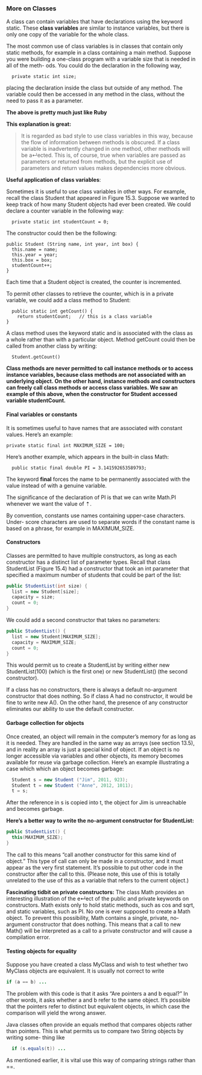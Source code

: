 ### More on Classes

A class can contain variables that have declarations using the keyword static. These **class variables** are similar to instance variables, but there is only one copy of the variable for the whole class.

The most common use of class variables is in classes that contain only static methods, for example in a class containing a main method. Suppose you were building a one-class program with a variable size that is needed in all of the meth- ods. You could do the declaration in the following way,
```
  private static int size;
```
placing the declaration inside the class but outside of any method. The variable could then be accessed in any method in the class, without the need to pass it as a parameter.

**The above is pretty much just like Ruby**

__This explanation is great:__

> It is regarded as bad style to use class variables in this way, because the flow of information between methods is obscured. If a class variable is inadvertently changed in one method, other methods will be a↵ected. This is, of course, true when variables are passed as parameters or returned from methods, but the explicit use of parameters and return values makes dependencies more obvious.


__Useful application of class variables__:

Sometimes it is useful to use class variables in other ways. For example, recall the class Student that appeared in Figure 15.3. Suppose we wanted to keep track of how many Student objects had ever been created. We could declare a counter variable in the following way:
```
  private static int studentCount = 0;
```

The constructor could then be the following:
```
public Student (String name, int year, int box) {
  this.name = name;
  this.year = year;
  this.box = box;
  studentCount++;
}
```
Each time that a Student object is created, the counter is incremented.

To permit other classes to retrieve the counter, which is in a private variable,
we could add a class method to Student:
```
  public static int getCount() {
    return studentCount;   // this is a class variable
}
```
A class method uses the keyword static and is associated with the class as a whole rather than with a particular object. Method getCount could then be called from another class by writing:
```
  Student.getCount()
```

**Class methods are never permitted to call instance methods or to access instance variables, because class methods are not associated with an underlying object. On the other hand, instance methods and constructors can freely call class methods or access class variables. We saw an example of this above, when the constructor for Student accessed variable studentCount.**


#### Final variables or constants

It is sometimes useful to have names that are associated with constant values. Here’s an example:
```
private static final int MAXIMUM_SIZE = 100;
```
  Here’s another example, which appears in the built-in class Math:
```
  public static final double PI = 3.141592653589793;
```
The keyword **final** forces the name to be permanently associated with the value instead of with a genuine variable.

The significance of the declaration of PI is that we can write Math.PI whenever we want the value of ⇡.

By convention, constants use names containing upper-case characters. Under- score characters are used to separate words if the constant name is based on a phrase, for example in MAXIMUM_SIZE.


#### Constructors

Classes are permitted to have multiple constructors, as long as each constructor has a distinct list of parameter types. Recall that class StudentList (Figure 15.4) had a constructor that took an int parameter that specified a maximum number of students that could be part of the list:

```java
public StudentList(int size) {
  list = new Student[size];
  capacity = size;
  count = 0;
}
```

We could add a second constructor that takes no parameters:
```java
public StudentList() {
  list = new Student[MAXIMUM_SIZE];
  capacity = MAXIMUM_SIZE;
  count = 0;
}
```
This would permit us to create a StudentList by writing either new StudentList(100) (which is the first one) or new StudentList() (the second constructor).

If a class has no constructors, there is always a default no-argument constructor that does nothing.
So if class A had no constructor, it would be fine to write new A(). On the other hand, the presence of any constructor eliminates our ability to use the default constructor.


#### Garbage collection for objects

Once created, an object will remain in the computer’s memory for as long as it is needed. They are handled in the same way as arrays (see section 13.5), and in reality an array is just a special kind of object. If an object is no longer accessible via variables and other objects, its memory becomes available for reuse via garbage collection.
Here’s an example illustrating a case which which an object becomes garbage:
```java
  Student s = new Student ("Jim", 2011, 923);
  Student t = new Student ("Anne", 2012, 1011);
  t = s;
```
After the reference in s is copied into t, the object for Jim is unreachable and becomes garbage.


**Here’s a better way to write the no-argument constructor for StudentList:**
```java
public StudentList() {
  this(MAXIMUM_SIZE);
}
```
The call to this means “call another constructor for this same kind of object.” This type of call can only be made in a constructor, and it must appear as the very first statement. It’s possible to put other code in the constructor after the call to this. (Please note, this use of this is totally unrelated to the use of this as a variable that refers to the current object.)

**Fascinating tidbit on private constructors:**
The class Math provides an interesting illustration of the e↵ect of the public and private keywords on constructors. Math exists only to hold static methods, such as cos and sqrt, and static variables, such as PI. No one is ever supposed to create a Math object. To prevent this possibility, Math contains a single, private, no-argument constructor that does nothing. This means that a call to new Math() will be interpreted as a call to a private constructor and will cause a compilation error.


#### Testing objects for equality

Suppose you have created a class MyClass and wish to test whether two MyClass objects are equivalent. It is usually not correct to write
```java
if (a == b) ...
```
The problem with this code is that it asks “Are pointers a and b equal?” In other words, it asks whether a and b refer to the same object. It’s possible that the pointers refer to distinct but equivalent objects, in which case the comparison will yield the wrong answer.

Java classes often provide an equals method that compares objects rather than pointers. This is what permits us to compare two String objects by writing some- thing like
```java
  if (s.equals(t)) ...
```

As mentioned earlier, it is vital use this way of comparing strings rather than ==.
